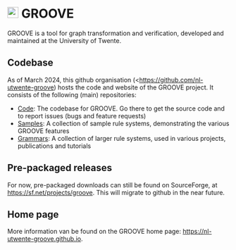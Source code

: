 # <img src="https://github.com/nl-utwente-groove/code/blob/master/G.gif" width="25"> GROOVE

GROOVE is a tool for graph transformation and verification, developed and maintained at the University of Twente.

## Codebase

As of March 2024, this github organisation (<https://github.com/nl-utwente-groove) hosts the code and website of the GROOVE project. It consists of the following (main) repositories:

- [Code](../../../code): The codebase for GROOVE. Go there to get the source code and to report issues (bugs and feature requests)
- [Samples](../../../samples): A collection of sample rule systems, demonstrating the various GROOVE features
- [Grammars](../../../grammars): A collection of larger rule systems, used in various projects, publications and tutorials

## Pre-packaged releases

For now, pre-packaged downloads can still be found on SourceForge, at <https://sf.net/projects/groove>. This will migrate to github in the near future.

## Home page

More information van be found on the GROOVE home page: <https://nl-utwente-groove.github.io>.
